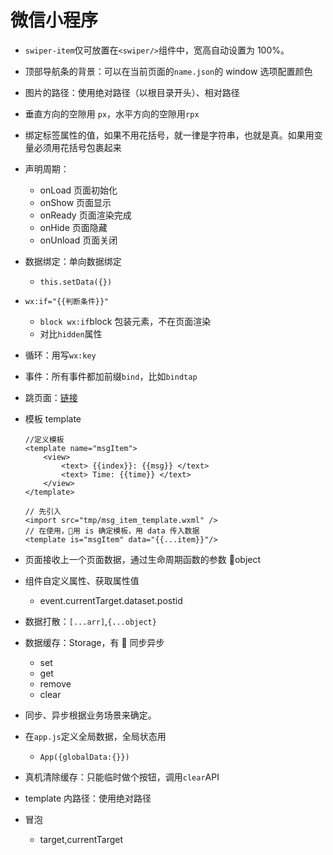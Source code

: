 # 微信小程序

- `swiper-item`仅可放置在`<swiper/>`组件中，宽高自动设置为 100%。
- 顶部导航条的背景：可以在当前页面的`name.json`的 window 选项配置颜色
- 图片的路径：使用绝对路径（以根目录开头）、相对路径
- 垂直方向的空隙用 `px`，水平方向的空隙用`rpx`
- 绑定标签属性的值，如果不用花括号，就一律是字符串，也就是真。如果用变量必须用花括号包裹起来
- 声明周期：
  - onLoad 页面初始化
  - onShow 页面显示
  - onReady 页面渲染完成
  - onHide 页面隐藏
  - onUnload 页面关闭
- 数据绑定：单向数据绑定
  - `this.setData({})`
- `wx:if="{{判断条件}}"`
  - `block wx:if`block 包装元素，不在页面渲染
  - 对比`hidden`属性
- 循环：用写`wx:key`
- 事件：所有事件都加前缀`bind`，比如`bindtap`
- 跳页面：[链接](https://developers.weixin.qq.com/miniprogram/dev/api/ui-navigate.html)
- 模板 template

  ```wxml
  //定义模板
  <template name="msgItem">
      <view>
          <text> {{index}}: {{msg}} </text>
          <text> Time: {{time}} </text>
      </view>
  </template>
  ```

  ```wxml
  // 先引入
  <import src="tmp/msg_item_template.wxml" />
  // 在使用，用 is 确定模板，用 data 传入数据
  <template is="msgItem" data="{{...item}}"/>
  ```

- 页面接收上一个页面数据，通过生命周期函数的参数 object
- 组件自定义属性、获取属性值
  - event.currentTarget.dataset.postid
- 数据打散：`[...arr]`,`{...object}`
- 数据缓存：Storage，有  同步异步
  - set
  - get
  - remove
  - clear
- 同步、异步根据业务场景来确定。
- 在`app.js`定义全局数据，全局状态用
  - `App({globalData:{}})`
- 真机清除缓存：只能临时做个按钮，调用`clear`API
- template 内路径：使用绝对路径
- 冒泡
  - target,currentTarget
